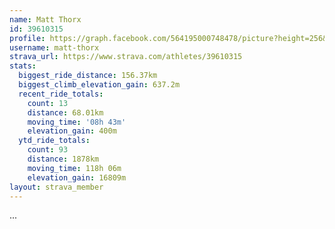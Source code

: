 ```yaml
---
name: Matt Thorx
id: 39610315
profile: https://graph.facebook.com/564195000748478/picture?height=256&width=256
username: matt-thorx
strava_url: https://www.strava.com/athletes/39610315
stats:
  biggest_ride_distance: 156.37km
  biggest_climb_elevation_gain: 637.2m
  recent_ride_totals:
    count: 13
    distance: 68.01km
    moving_time: '08h 43m'
    elevation_gain: 400m
  ytd_ride_totals:
    count: 93
    distance: 1878km
    moving_time: 118h 06m
    elevation_gain: 16809m
layout: strava_member
--- 
```

...
